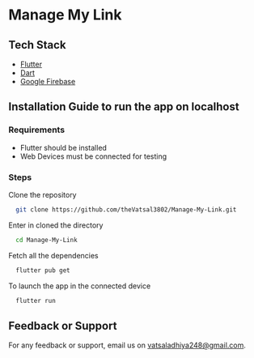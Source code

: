 # Manage My Link

## Tech Stack

- [Flutter](https://flutter.dev/)
- [Dart](https://dart.dev/)
- [Google Firebase](https://firebase.google.com/)

## Installation Guide to run the app on localhost

### Requirements

- Flutter should be installed
- Web Devices must be connected for testing

### Steps

Clone the repository

```bash
  git clone https://github.com/theVatsal3802/Manage-My-Link.git
```

Enter in cloned the directory

```bash
  cd Manage-My-Link
```

Fetch all the dependencies

```bash
  flutter pub get
```

To launch the app in the connected device

```bash
  flutter run
```

## Feedback or Support

For any feedback or support, email us on <vatsaladhiya248@gmail.com>.

